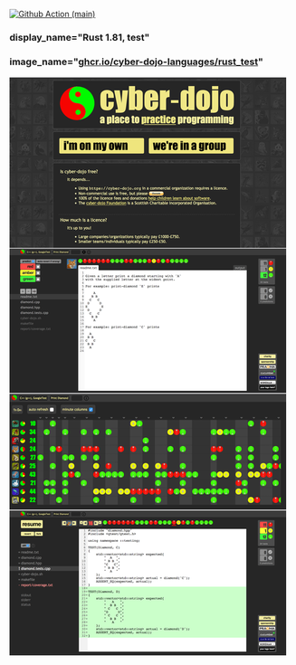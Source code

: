 [![Github Action (main)](https://github.com/cyber-dojo-start-points/rust-test/actions/workflows/main.yml/badge.svg)](https://github.com/cyber-dojo-start-points/rust-test/actions)

### display_name="Rust 1.81, test"
### image_name="[ghcr.io/cyber-dojo-languages/rust_test](https://github.com/cyber-dojo-languages/rust-test/pkgs/container/rust_test)"

![cyber-dojo.org home page](https://github.com/cyber-dojo/cyber-dojo/blob/master/shared/home_page_snapshot.png)
